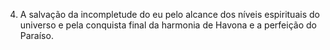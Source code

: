 ﻿4. A salvação da incompletude do eu pelo alcance dos níveis espirituais do universo e pela conquista final da harmonia de Havona e a perfeição do Paraíso.
